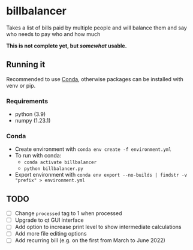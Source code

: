 # billbalancer

Takes a list of bills paid by multiple people and will balance them and say who needs to pay who and how much

**This is not complete yet, but _somewhat_ usable.**

## Running it

Recommended to use [Conda](#conda), otherwise packages can be installed with venv or pip. 

### Requirements

- python (3.9)
- numpy (1.23.1)

### Conda

- Create environment with `conda env create -f environment.yml`
- To run with conda:
  - `conda activate billbalancer`
  - `python billbalancer.py`
- Export environment with `conda env export --no-builds | findstr -v "prefix" > environment.yml`

## TODO

- [ ] Change `processed` tag to 1 when processed
- [ ] Upgrade to qt GUI interface
- [ ] Add option to increase print level to show intermediate calculations
- [ ] Add more file editing options
- [ ] Add recurring bill (e.g. on the first from March to June 2022)
